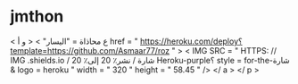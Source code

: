 # jmthon

< ع  محاذاة = "اليسار" > < و  أ href = " https://heroku.com/deploy؟template=https://github.com/Asmaar77/roz " >  < IMG  SRC = " HTTPS: // IMG .shields.io / شارة / نشر٪ 20 إلى٪ 20 Heroku-purple؟ style = for-the-شارة & logo = heroku "  width = " 320 "  height = " 58.45 " /> </ a > </ p >
